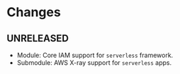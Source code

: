 Changes
=======

## UNRELEASED

* Module: Core IAM support for `serverless` framework.
* Submodule: AWS X-ray support for `serverless` apps.
